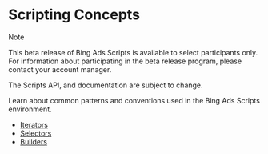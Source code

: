 # Scripting Concepts

> [!NOTE]
> This beta release of Bing Ads Scripts is available to select participants only. For information about participating in the beta release program, please contact your account manager.
>
> The Scripts API, and documentation are subject to change.

Learn about common patterns and conventions used in the Bing Ads Scripts environment.

- [Iterators](/bingads/scripts/concepts/iterators)
- [Selectors](/bingads/scripts/concepts/selectors)
- [Builders](/bingads/scripts/concepts/builders)